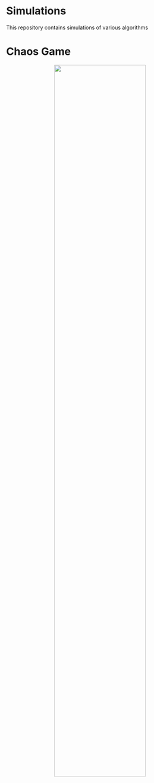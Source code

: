 # Simulations
This repository contains simulations of various algorithms 

# Chaos Game
<p align="center">
  <a href="https://www.youtube.com/watch?v=xAdveCc689k"><img width="70%" height ="70%" src="https://user-images.githubusercontent.com/8913742/34451221-ee1d669e-ed45-11e7-889c-2ad55e50fb0b.png"></a>
  <br><br>
  
</p>
